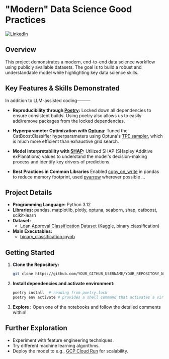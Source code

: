 # "Modern" Data Science Good Practices

[![LinkedIn](https://img.shields.io/badge/LinkedIn-Connect-blue?style=for-the-disabled)](https://www.linkedin.com/in/everestlaw/)

## Overview

This project demonstrates a modern, end-to-end data science workflow using publicly available datasets. The goal is to build a robust and understandable model while highlighting key data science skills.

## Key Features & Skills Demonstrated
In addition to LLM-assisted coding———

*  **Reproducibility through [Poetry](https://python-poetry.org/):** Locked down all dependencies to ensure consistent builds. Using poetry also allows us to easily add/remove packages from the locked dependencies.

*   **Hyperparameter Optimization with [Optuna](https://optuna.org/):** Tuned the CatBoostClassifier hyperparameters using Optuna's [TPE sampler](https://hub.optuna.org/samplers/tpe_tutorial/), which is much more efficient than exhaustive grid search.

*   **Model Interpretability with [SHAP](https://shap.readthedocs.io/en/latest/example_notebooks/overviews/An%20introduction%20to%20explainable%20AI%20with%20Shapley%20values.html):**  Utilized SHAP (SHapley Additive exPlanations) values to understand the model's decision-making process and identify key drivers of predictions.
*   **Best Practices in Common Libraries**  Enabled [copy_on_write](https://pandas.pydata.org/docs/user_guide/copy_on_write.html#copy-on-write) in pandas to reduce memory footprint, used [pyarrow](https://pandas.pydata.org/docs/user_guide/pyarrow.html) wherever possible ...


## Project Details

*   **Programming Language:** Python 3.12
*   **Libraries:** pandas, matplotlib, plotly, optuna, seaborn, shap, catboost, scikit-learn
*   **Dataset:** 
    - [Loan Approval Classification Dataset](https://www.kaggle.com/datasets/taweilo/loan-approval-classification-data/data) (Kaggle, binary classification)
*   **Main Executables:**
    - [binary_classification.ipynb](binary_classification.ipynb)

## Getting Started

1.  **Clone the Repository:**
    ```bash
    git clone https://github.com/YOUR_GITHUB_USERNAME/YOUR_REPOSITORY_NAME
    ```
2.  **Install dependencies and activate environment:**
    ```bash
    poetry install  # reading from poetry.lock
    poetry env activate # provides a shell command that activates a virtual env
    ```
3.  **Explore :** Open one of the notebooks and follow the detailed comments within!


## Further Exploration

*   Experiment with feature engineering techniques.
*   Try different machine learning algorithms.
*   Deploy the model to e.g., [GCP Cloud Run](https://cloud.google.com/run?hl=en) for scalability.